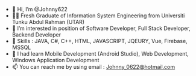- 👋 Hi, I’m @Johnny622
- 👨‍🎓 Fresh Graduate of Information System Engineering from Universiti Tunku Abdul Rahman (UTAR)
- 👀 I’m interested in position of Software Developer, Full Stack Developer, Backend Developer
- 🌱 Skills : JAVA, C#, C++, HTML, JAVASCRIPT, JQEURY, Vue, Firebase, MSSQL
- 🌱 I had learn Mobile Development (Android Studio), Web Development, Windows Application Development
- 📫 You can reach me by using email : Johnny_0622@hotmail.com

<!---
Johnny622/Johnny622 is a ✨ special ✨ repository because its `README.md` (this file) appears on your GitHub profile.
You can click the Preview link to take a look at your changes.
--->
